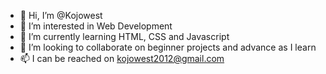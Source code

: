 - 👋 Hi, I’m @Kojowest
- 👀 I’m interested in Web Development
- 🌱 I’m currently learning HTML, CSS and Javascript
- 💞️ I’m looking to collaborate on beginner projects and advance as I learn
- 📫 I can be reached on kojowest2012@gmail.com

<!---
Kojowest/Kojowest is a ✨ special ✨ repository because its `README.md` (this file) appears on your GitHub profile.
You can click the Preview link to take a look at your changes.
--->
